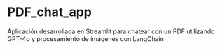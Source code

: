 # PDF_chat_app
Aplicación desarrollada en Streamlit para chatear con un PDF utilizando GPT-4o y procesamiento de imágenes con LangChain
